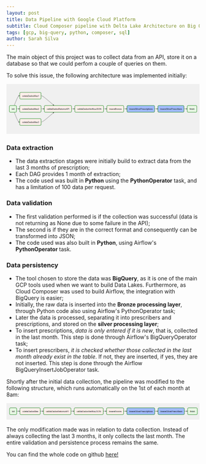 ```yaml
---
layout: post
title: Data Pipeline with Google Cloud Platform
subtitle: Cloud Composer pipeline with Delta Lake Architecture on Big Query
tags: [gcp, big-query, python, composer, sql]
author: Sarah Silva
--- 
```


The main object of this project was to collect data from an API, store it on a database so that we could perfom a couple of queries on them.

To solve this issue, the following architecture was implemented initially: 

![Architecture](../img/arq.png)

### Data extraction

- The data extraction stages were initially build to extract data from the last 3 months of prescription;
- Each DAG provides 1 month of extraction;
- The code used was built in **Python** using the **PythonOperator** task, and has a limitation of 100 data per request.

### Data validation

- The first validation performed is if the collection was successful (data is not returning as None due to some failure in the API);
- The second is if they are in the correct format and consequently can be transformed into JSON;
- The code used was also built in **Python**, using Airflow's **PythonOperator** task.

### Data persistency

- The tool chosen to store the data was **BigQuery**, as it is one of the main GCP tools used when we want to build Data Lakes. Furthermore, as Cloud Composer was used to build Airflow, the integration with BigQuery is easier;
- Initially, the raw data is inserted into the **Bronze processing layer**, through Python code also using Airflow's PythonOperator task;
- Later the data is processed, separating it into prescribers and prescriptions, and stored on the **silver processing layer**;
- To insert prescriptions, *data is only entered if it is new*, that is, collected in the last month. This step is done through Airflow's BigQueryOperator task;
- To insert prescribers, *it is checked whether those collected in the last month already exist in the table*. If not, they are inserted, if yes, they are not inserted. This step is done through the Airflow BigQueryInsertJobOperator task.

Shortly after the initial data collection, the pipeline was modified to the following structure, which runs automatically on the 1st of each month at 8am:

![new-arq](../img/new-arq.png)

The only modification made was in relation to data collection. Instead of always collecting the last 3 months, it only collects the last month. The entire validation and persistence process remains the same.

You can find the whole code on github [here!](https://github.com/sarahmbss/pipeline)